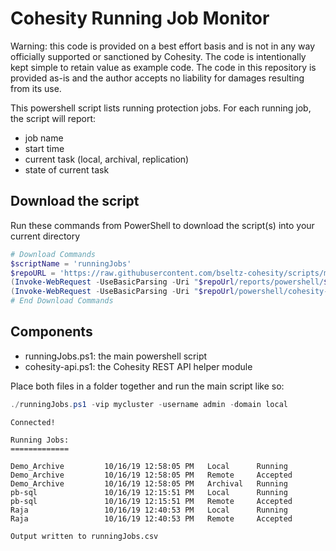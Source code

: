 # Cohesity Running Job Monitor

Warning: this code is provided on a best effort basis and is not in any way officially supported or sanctioned by Cohesity. The code is intentionally kept simple to retain value as example code. The code in this repository is provided as-is and the author accepts no liability for damages resulting from its use.

This powershell script lists running protection jobs. For each running job, the script will report:

* job name
* start time
* current task (local, archival, replication)
* state of current task

## Download the script

Run these commands from PowerShell to download the script(s) into your current directory

```powershell
# Download Commands
$scriptName = 'runningJobs'
$repoURL = 'https://raw.githubusercontent.com/bseltz-cohesity/scripts/master'
(Invoke-WebRequest -UseBasicParsing -Uri "$repoUrl/reports/powershell/$scriptName/$scriptName.ps1").content | Out-File "$scriptName.ps1"; (Get-Content "$scriptName.ps1") | Set-Content "$scriptName.ps1"
(Invoke-WebRequest -UseBasicParsing -Uri "$repoUrl/powershell/cohesity-api/cohesity-api.ps1").content | Out-File cohesity-api.ps1; (Get-Content cohesity-api.ps1) | Set-Content cohesity-api.ps1
# End Download Commands
```

## Components

* runningJobs.ps1: the main powershell script
* cohesity-api.ps1: the Cohesity REST API helper module

Place both files in a folder together and run the main script like so:

```powershell
./runningJobs.ps1 -vip mycluster -username admin -domain local
```

```text
Connected!

Running Jobs:
=============

Demo_Archive         10/16/19 12:58:05 PM   Local      Running
Demo_Archive         10/16/19 12:58:05 PM   Remote     Accepted
Demo_Archive         10/16/19 12:58:05 PM   Archival   Running
pb-sql               10/16/19 12:15:51 PM   Local      Running
pb-sql               10/16/19 12:15:51 PM   Remote     Accepted
Raja                 10/16/19 12:40:53 PM   Local      Running
Raja                 10/16/19 12:40:53 PM   Remote     Accepted

Output written to runningJobs.csv
```
